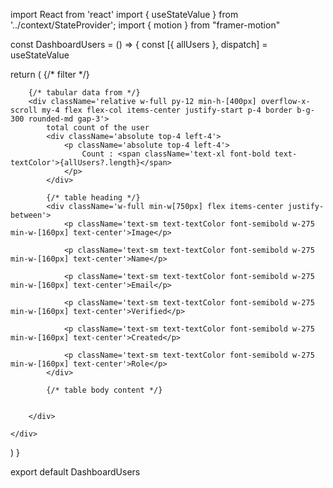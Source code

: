 import React from 'react'
import  { useStateValue } from '../context/StateProvider';
import { motion } from "framer-motion"

const DashboardUsers = () => {
    const [{ allUsers }, dispatch] = useStateValue

  return (
    <!-- <div className='w-full p-4 items-center justify-center flex-col'> -->
        {/* filter */}


        {/* tabular data from */}
        <div className='relative w-full py-12 min-h-[400px] overflow-x-scroll my-4 flex flex-col items-center justify-start p-4 border b-g-300 rounded-md gap-3'>
            total count of the user
            <div className='absolute top-4 left-4'>
                <p className='absolute top-4 left-4'>
                    Count : <span className='text-xl font-bold text-textColor'>{allUsers?.length}</span>
                </p>
            </div>

            {/* table heading */}
            <div className='w-full min-w[750px] flex items-center justify-between'>
                <p className='text-sm text-textColor font-semibold w-275 min-w-[160px] text-center'>Image</p>

                <p className='text-sm text-textColor font-semibold w-275 min-w-[160px] text-center'>Name</p>

                <p className='text-sm text-textColor font-semibold w-275 min-w-[160px] text-center'>Email</p>

                <p className='text-sm text-textColor font-semibold w-275 min-w-[160px] text-center'>Verified</p>

                <p className='text-sm text-textColor font-semibold w-275 min-w-[160px] text-center'>Created</p>

                <p className='text-sm text-textColor font-semibold w-275 min-w-[160px] text-center'>Role</p>
            </div>

            {/* table body content */}


        </div>

    </div>
  )
}

export default DashboardUsers



